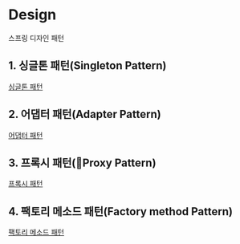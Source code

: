 # Design
스프링 디자인 패턴


## 1. 싱글톤 패턴(Singleton Pattern)
<div>
  <a href="https://def-xyj.tistory.com/entry/%EC%8B%B1%EA%B8%80%ED%86%A4-%ED%8C%A8%ED%84%B4" target="_blank">싱글톤 패턴</a>
</div>

## 2. 어댑터 패턴(Adapter Pattern)
<div>
  <a href="https://def-xyj.tistory.com/entry/AdapterPattern%EC%96%B4%EB%8C%91%ED%84%B0%ED%8C%A8%ED%84%B4" target="_blank">어댑터 패턴</a>
</div>

## 3. 프록시 패턴(Proxy Pattern)
<div>
  <a href="https://def-xyj.tistory.com/entry/3-%ED%94%84%EB%A1%9D%EC%8B%9C-%ED%8C%A8%ED%84%B4Proxy-Pattern" target="_blank">프록시 패턴</a>
</div>


## 4. 팩토리 메소드 패턴(Factory method Pattern)
<div>
  <a href="https://def-xyj.tistory.com/entry/4-%ED%8C%A9%ED%86%A0%EB%A6%AC-%EB%A9%94%EC%86%8C%EB%93%9C-%ED%8C%A8%ED%84%B4Factory-method-pattern" target="_blank">팩토리 메소드 패턴</a>
</div>
